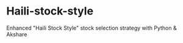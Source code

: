 # Haili-stock-style
Enhanced "Haili Stock Style" stock selection strategy with Python &amp; Akshare
